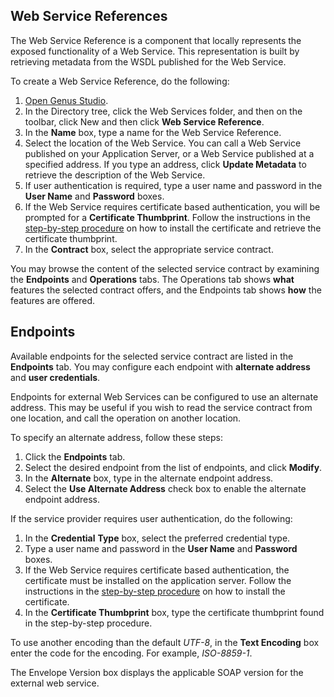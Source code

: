 ## Web Service References

The Web Service Reference is a component that locally represents the exposed functionality of a Web Service. This representation is built by retrieving metadata from the WSDL published for the Web Service.

To create a Web Service Reference, do the following:

1.  [Open Genus Studio](../genus-studio-basics/how-to-open-genus-studio.md).
2.  In the Directory tree, click the Web Services folder, and then on the toolbar, click New and then click **Web Service Reference**.
3.  In the **Name** box, type a name for the Web Service Reference.
4.  Select the location of the Web Service. You can call a Web Service published on your Application Server, or a Web Service published at a specified address. If you type an address, click **Update Metadata** to retrieve the description of the Web Service.
5.  If user authentication is required, type a user name and password in the **User Name** and **Password** boxes.
6.  If the Web Service requires certificate based authentication, you will be prompted for a **Certificate Thumbprint**. Follow the instructions in the [step-by-step procedure](../data-marts/consuming-web-services-with-certificate-based-authentication.md "Consuming Web Services with certificate based authentication") on how to install the certificate and retrieve the certificate thumbprint.
7.  In the **Contract** box, select the appropriate service contract.

You may browse the content of the selected service contract by examining the **Endpoints** and **Operations** tabs. The Operations tab shows **what** features the selected contract offers, and the Endpoints tab shows **how** the features are offered.  


## Endpoints

Available endpoints for the selected service contract are listed in the **Endpoints** tab. You may configure each endpoint with **alternate address** and **user credentials**.

Endpoints for external Web Services can be configured to use an alternate address. This may be useful if you wish to read the service contract from one location, and call the operation on another location.

To specify an alternate address, follow these steps:

1.  Click the **Endpoints** tab.
2.  Select the desired endpoint from the list of endpoints, and click **Modify**.
3.  In the **Alternate** box, type in the alternate endpoint address.
4.  Select the **Use Alternate Address** check box to enable the alternate endpoint address.

If the service provider requires user authentication, do the following:

1.  In the **Credential** **Type** box, select the preferred credential type.
2.  Type a user name and password in the **User Name** and **Password** boxes.
3.  If the Web Service requires certificate based authentication, the certificate must be installed on the application server. Follow the instructions in the [step-by-step procedure](../data-marts/consuming-web-services-with-certificate-based-authentication.md "Consuming Web Services with certificate based authentication") on how to install the certificate.
4.  In the **Certificate Thumbprint** box, type the certificate thumbprint found in the step-by-step procedure.  

To use another encoding than the default *UTF-8*, in the **Text Encoding** box enter the code for the encoding. For example, *ISO-8859-1*.

The Envelope Version box displays the applicable SOAP version for the external web service.

